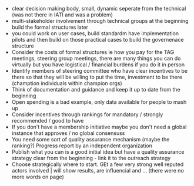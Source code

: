 * clear decision making body, small, dynamic seperate from the technical (was not there in IATI and was a problem)
* multi-stakeholder involvement through technical groups at the beginning build the formal structures later
* you could work on user cases, build standardm have implementation pilots and then build on those practical cases to build the governenace structure
* Consider the costs of formal structures ie how you pay for the TAG meetings, steering group meetings, there are many things you can do virtually but you have logistical / financial burdens if you do it in person
* Identify members of steering committee who have clear incentives to be there so that they will be willing to put the time, investment to be there (chamption individuals within champion orgs)
* Think of documentation and guidance and keep it up to date from the beginning
* Open spending is a bad example, only data available for people to mash up
* Consider incentives through rankings for mandatory / strongly recommended / good to have 
* If you don't have a membership initiative maybe you don't need a global instance that approves / no global consensuss
* You need some sort of quality assurance mechanism (maybe the ranking?) Progress report by an independent organization
* Publish what you can is a good initial idea but have a quality assurance strategy clear from the beginning - link it to the outreach strategy
* Choose strategically where to start. GEt a few very strong well reputed actors involved | will show results, are influencial and ... (there were no more words on page)
